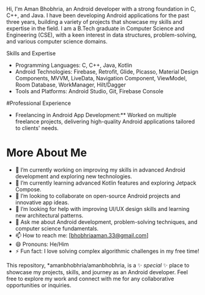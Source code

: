 
Hi, I'm Aman Bhobhria, an Android developer with a strong foundation in C, C++, and Java. I have been developing Android applications for the past three years, building a variety of projects that showcase my skills and expertise in the field. I am a B.Tech graduate in Computer Science and Engineering (CSE), with a keen interest in data structures, problem-solving, and various computer science domains.

 Skills and Expertise

- Programming Languages: C, C++, Java, Kotlin
- Android Technologies: Firebase, Retrofit, Glide, Picasso, Material Design Components, MVVM, LiveData, Navigation Component, ViewModel, Room Database, WorkManager, Hilt/Dagger
- Tools and Platforms: Android Studio, Git, Firebase Console



#Professional Experience

- Freelancing in Android App Development:** Worked on multiple freelance projects, delivering high-quality Android applications tailored to clients' needs.

# More About Me

- 🔭 I’m currently working on improving my skills in advanced Android development and exploring new technologies.
- 🌱 I’m currently learning advanced Kotlin features and exploring Jetpack Compose.
- 👯 I’m looking to collaborate on open-source Android projects and innovative app ideas.
- 🤔 I’m looking for help with improving UI/UX design skills and learning new architectural patterns.
- 💬 Ask me about Android development, problem-solving techniques, and computer science fundamentals.
- 📫 How to reach me: [bhobhriaaman.33@gmail.com]
- 😄 Pronouns: He/Him
- ⚡ Fun fact: I love solving complex algorithmic challenges in my free time!

This repository, *amanbhobhria/amanbhobhria, is a ✨ _special_ ✨ place to showcase my projects, skills, and journey as an Android developer. Feel free to explore my work and connect with me for any collaborative opportunities or inquiries.

<!--
**amanbhobhria/amanbhobhria** is a ✨ _special_ ✨ repository because its `README.md` (this file) appears on your GitHub profile.

Here are some ideas to get you started:

- 🔭 I’m currently working on ...
- 🌱 I’m currently learning ...
- 👯 I’m looking to collaborate on ...
- 🤔 I’m looking for help with ...
- 💬 Ask me about ...
- 📫 How to reach me: ...
- 😄 Pronouns: ...
- ⚡ Fun fact: ...
-->
